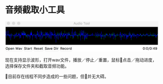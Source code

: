 # 音频截取小工具

![tool](tool.png)

现在支持显示波形，打开wav文件，播放／停止／重置，鼠标点击／拖动进度，选择保存文件夹和截取音频功能。

目前存在线程不同步造成的一些问题，但并无大碍。
